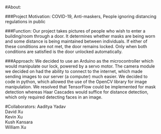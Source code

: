 #About:

###Project Motivation: 
COVID-19, Anti-maskers, People ignoring distancing regulations in public

###Function: 
Our project takes pictures of people who wish to enter a building/room through a door. It determines whether masks are being worn and some distance is being maintained between individuals. If either of these conditions are not met, the door remains locked. Only when both conditions are satisfied is the door unlocked automatically.

###Approach: 
We decided to use an Arduino as the microcontroller which would manipulate our lock, powered by a servo motor. The camera module we decided on had the ability to connect to the internet, which made sending images to our server (a computer) much easier. We decided to code in python, which allowed the use of the OpenCV library for image manipulation. We resolved that TensorFlow could be implemented for mask detection whereas Haar Cascades would suffice for distance detection, which only required detecting faces in an image.


#Collaborators:
Aaditya Yadav \
David Xu \
Kevin Xu \
Kush Kansara \
William Xu